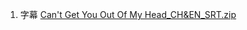 1. 字幕
[Can't Get You Out Of My Head_CH&EN_SRT.zip](https://github.com/rasputin2020/other_data/files/7419155/Can.t.Get.You.Out.Of.My.Head_CH.EN_SRT.zip)
